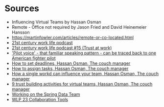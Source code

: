 # Sources
- Influencing Virtual Teams by Hassan Osman
- Remote - Office not required by Jason Fried and David Heinemeier Hansson
- https://martinfowler.com/articles/remote-or-co-located.html
- [21st century work life podcast](https://itunes.apple.com/us/podcast/21st-century-work-life-remote-working-virtual-teams/id936499129?mt=2)
- [21st century work life podcast #15 (Trust at work)](http://wlpodcast.libsyn.com/webpage/year/2015/month/01/day/30/page/1/size/10)
- ['Pilot voice' - that familiar speaking pattern - can be traced back to one American fighter pilot](https://www.techly.com.au/2015/09/16/familiar-pattern-commerical-pilots-voices-can-traced-back-one-american-fighter-pilot/)
- [How to set deadlines, Hassan Osman, The couch manager](http://www.thecouchmanager.com/set-deadlines-avoid-parkinsons-law/)
- [How to assign tasks, Hassan Osman, The couch manager](http://www.thecouchmanager.com/assign-tasks-avoid-bystander-effect-video/)
- [How a single workd can influence your team, Hassan Osman, The couch manager](http://www.thecouchmanager.com/single-word-can-influence-team-video/)
- [9 trust building activities for virtual teams, Hassan Osman, The couch manager](http://www.thecouchmanager.com/trust-building-activities-for-teams/)
- [Working on the Spring Data Team](http://blog.schauderhaft.de/2017/11/12/working-spring-data-team/)
- [WLP 23 Collaboration Tools](https://www.virtualnotdistant.com/podcasts/tools)
